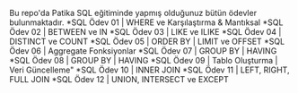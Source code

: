Bu repo'da Patika SQL eğitiminde yapmış olduğunuz bütün ödevler bulunmaktadır.
*SQL Ödev 01 | WHERE ve Karşılaştırma & Mantıksal 
*SQL Ödev 02 | BETWEEN ve IN 
*SQL Ödev 03 | LIKE ve ILIKE 
*SQL Ödev 04 | DISTINCT ve COUNT 
*SQL Ödev 05 | ORDER BY | LIMIT ve OFFSET 
*SQL Ödev 06 | Aggregate Fonksiyonlar 
*SQL Ödev 07 | GROUP BY | HAVING 
*SQL Ödev 08 | GROUP BY | HAVING 
*SQL Ödev 09 | Tablo Oluşturma | Veri Güncelleme" 
*SQL Ödev 10 | INNER JOIN 
*SQL Ödev 11 | LEFT, RIGHT, FULL JOIN 
*SQL Ödev 12 | UNION, INTERSECT ve EXCEPT 
